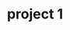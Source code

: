 ---
layout: page
title: project 1
description: Cambridge, UK
img: assets/img/UK-Miscs.jpg
importance: 1
category: 2024
related_publications:
---